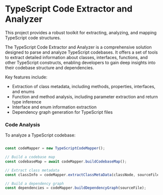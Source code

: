# TypeScript Code Extractor and Analyzer

This project provides a robust toolkit for extracting, analyzing, and mapping TypeScript code structures.

The TypeScript Code Extractor and Analyzer is a comprehensive solution designed to parse and analyze TypeScript codebases. It offers a set of tools to extract detailed information about classes, interfaces, functions, and other TypeScript constructs, enabling developers to gain deep insights into their codebase structure and dependencies.

Key features include:

- Extraction of class metadata, including methods, properties, interfaces, and enums
- Function and method analysis, including parameter extraction and return type inference
- Interface and enum information extraction
- Dependency graph generation for TypeScript files

### Code Analysis

To analyze a TypeScript codebase:

```typescript

const codeMapper = new TypeScriptCodeMapper();

// Build a codebase map
const codebaseMap = await codeMapper.buildCodebaseMap();

// Extract class metadata
const classInfo = codeMapper.extractClassMetaData(classNode, sourceFile);

// Build a dependency graph
const dependencies = codeMapper.buildDependencyGraph(sourceFile);
```

